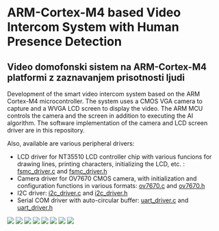# ARM-Cortex-M4 based Video Intercom System with Human Presence Detection
## Video domofonski sistem na ARM-Cortex-M4 platformi z zaznavanjem prisotnosti ljudi

Development of the smart video intercom system based on the ARM Cortex-M4 microcontroller. The system uses a CMOS VGA camera to capture and a WVGA LCD screen to display the video. The ARM MCU controls the camera and the screen in addition to executing the AI algorithm. The software implementation of the camera and LCD screen driver are in this repository.

Also, available are various peripheral drivers:
* LCD driver for NT35510 LCD controller chip with various funcions for drawing lines, printing characters, initializing the LCD, etc. :
 [fsmc_driver.c](Core/Src/fsmc_driver.c) and [fsmc_driver.h](Core/Inc/fsmc_driver.h)
* Camera driver for OV7670 CMOS camera, with initialization and configuration functions in various formats:
 [ov7670.c](Core/Src/ov7670.c) and [ov7670.h](Core/Inc/ov7670.h)
* I2C driver:
 [i2c_driver.c](Core/Src/i2c_driver.c) and [i2c_driver.h](Core/Inc/i2c_driver.h)
* Serial COM driver with auto-circular buffer:
 [uart_driver.c](Core/Src/uart_driver.c) and [uart_driver.h](Core/Inc/uart_driver.h)

<img src="https://github.com/MarioGavran/smart_intercom/blob/master/images/image_0.png">
<img src="https://github.com/MarioGavran/smart_intercom/blob/master/images/image_1.png">
<img src="https://github.com/MarioGavran/smart_intercom/blob/master/images/image_2.png">
<img src="https://github.com/MarioGavran/smart_intercom/blob/master/images/image_3.png">
<img src="https://github.com/MarioGavran/smart_intercom/blob/master/images/image_4.png">
<img src="https://github.com/MarioGavran/smart_intercom/blob/master/images/image_5.png">
<img src="https://github.com/MarioGavran/smart_intercom/blob/master/images/image_6.png">
<img src="https://github.com/MarioGavran/smart_intercom/blob/master/images/image_7.png">
